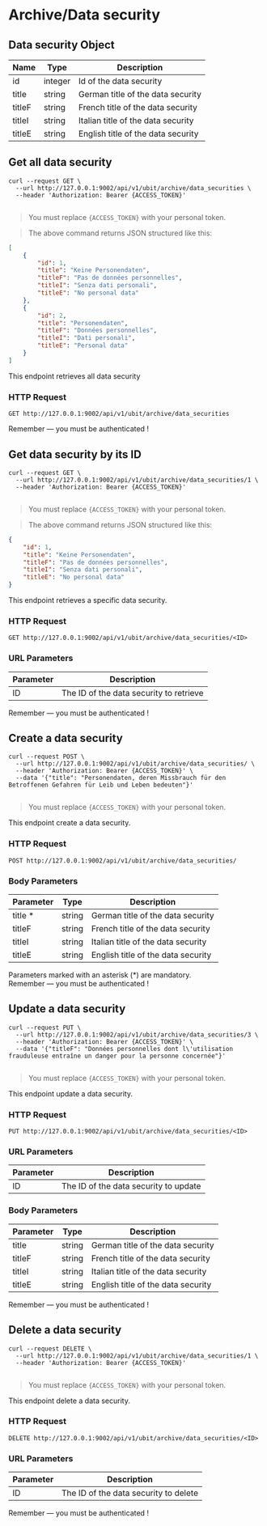 # Archive/Data security
## Data security Object
Name | Type | Description
--------- | ----------- | -----------
id | integer | Id of the data security
title | string | German title of the data security
titleF | string | French title of the data security
titleI | string | Italian title of the data security
titleE | string | English title of the data security

## Get all data security
```shell
curl --request GET \
  --url http://127.0.0.1:9002/api/v1/ubit/archive/data_securities \
  --header 'Authorization: Bearer {ACCESS_TOKEN}'
```

```javascript
```

>You must replace `{ACCESS_TOKEN}` with your personal token.

>The above command returns JSON structured like this:

```json
[
    {
        "id": 1,
        "title": "Keine Personendaten",
        "titleF": "Pas de données personnelles",
        "titleI": "Senza dati personali",
        "titleE": "No personal data"
    },
    {
        "id": 2,
        "title": "Personendaten",
        "titleF": "Données personnelles",
        "titleI": "Dati personali",
        "titleE": "Personal data"
    }
]
```

This endpoint retrieves all data security

### HTTP Request

`GET http://127.0.0.1:9002/api/v1/ubit/archive/data_securities`

<aside class="success">
Remember — you must be authenticated !
</aside>

## Get data security by its ID

```shell
curl --request GET \
  --url http://127.0.0.1:9002/api/v1/ubit/archive/data_securities/1 \
  --header 'Authorization: Bearer {ACCESS_TOKEN}'
```

```javascript
```

>You must replace `{ACCESS_TOKEN}` with your personal token.

> The above command returns JSON structured like this:

```json
{
    "id": 1,
    "title": "Keine Personendaten",
    "titleF": "Pas de données personnelles",
    "titleI": "Senza dati personali",
    "titleE": "No personal data"
}
```

This endpoint retrieves a specific data security.

### HTTP Request
`GET http://127.0.0.1:9002/api/v1/ubit/archive/data_securities/<ID>`

### URL Parameters
Parameter | Description
--------- | -----------
ID | The ID of the data security to retrieve

<aside class="success">
Remember — you must be authenticated !
</aside>

## Create a data security
```shell
curl --request POST \
  --url http://127.0.0.1:9002/api/v1/ubit/archive/data_securities/ \
  --header 'Authorization: Bearer {ACCESS_TOKEN}' \
  --data '{"title": "Personendaten, deren Missbrauch für den Betroffenen Gefahren für Leib und Leben bedeuten"}'
```

```javascript
```

>You must replace `{ACCESS_TOKEN}` with your personal token.

This endpoint create a data security.

### HTTP Request
`POST http://127.0.0.1:9002/api/v1/ubit/archive/data_securities/`

### Body Parameters
Parameter | Type | Description
--------- | ----------- | -----------
title * | string | German title of the data security
titleF | string | French title of the data security
titleI | string | Italian title of the data security
titleE | string | English title of the data security

<aside class="notice">
Parameters marked with an asterisk (*) are mandatory.
</aside>

<aside class="success">
Remember — you must be authenticated !
</aside>

## Update a data security
```shell
curl --request PUT \
  --url http://127.0.0.1:9002/api/v1/ubit/archive/data_securities/3 \
  --header 'Authorization: Bearer {ACCESS_TOKEN}' \
  --data '{"titleF": "Données personnelles dont l\'utilisation frauduleuse entraîne un danger pour la personne concernée"}'
```

```javascript
```

>You must replace `{ACCESS_TOKEN}` with your personal token.

This endpoint update a data security.

### HTTP Request
`PUT http://127.0.0.1:9002/api/v1/ubit/archive/data_securities/<ID>`

### URL Parameters
Parameter | Description
--------- | -----------
ID | The ID of the data security to update

### Body Parameters
Parameter | Type | Description
--------- | ----------- | -----------
title | string | German title of the data security
titleF | string | French title of the data security
titleI | string | Italian title of the data security
titleE | string | English title of the data security

<aside class="success">
Remember — you must be authenticated !
</aside>

## Delete a data security
```shell
curl --request DELETE \
  --url http://127.0.0.1:9002/api/v1/ubit/archive/data_securities/1 \
  --header 'Authorization: Bearer {ACCESS_TOKEN}'
```

```javascript
```
>You must replace `{ACCESS_TOKEN}` with your personal token.

This endpoint delete a data security.

### HTTP Request
`DELETE http://127.0.0.1:9002/api/v1/ubit/archive/data_securities/<ID>`

### URL Parameters
Parameter | Description
--------- | -----------
ID | The ID of the data security to delete

<aside class="success">
Remember — you must be authenticated !
</aside>
